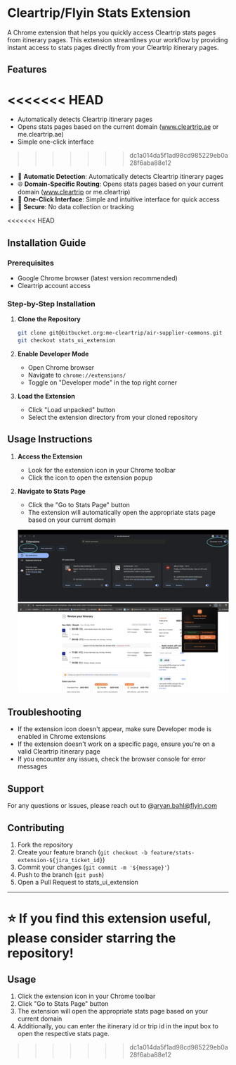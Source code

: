 # Cleartrip/Flyin Stats Extension

A Chrome extension that helps you quickly access Cleartrip stats pages from itinerary pages. This extension streamlines your workflow by providing instant access to stats pages directly from your Cleartrip itinerary pages.

## Features
<<<<<<< HEAD
=======
- Automatically detects Cleartrip itinerary pages
- Opens stats pages based on the current domain (www.cleartrip.ae or me.cleartrip.ae)
- Simple one-click interface
>>>>>>> dc1a014da5f1ad98cd985229eb0a28f6aba88e12

- 🚀 **Automatic Detection**: Automatically detects Cleartrip itinerary pages
- 🌐 **Domain-Specific Routing**: Opens stats pages based on your current domain (www.cleartrip or me.cleartrip)
- 🎯 **One-Click Interface**: Simple and intuitive interface for quick access
- 🔐 **Secure**: No data collection or tracking

<<<<<<< HEAD
## Installation Guide

### Prerequisites
- Google Chrome browser (latest version recommended)
- Cleartrip account access

### Step-by-Step Installation

1. **Clone the Repository**
   ```bash
   git clone git@bitbucket.org:me-cleartrip/air-supplier-commons.git
   git checkout stats_ui_extension
   ```

2. **Enable Developer Mode**
   - Open Chrome browser
   - Navigate to `chrome://extensions/`
   - Toggle on "Developer mode" in the top right corner

3. **Load the Extension**
   - Click "Load unpacked" button
   - Select the extension directory from your cloned repository

## Usage Instructions

1. **Access the Extension**
   - Look for the extension icon in your Chrome toolbar
   - Click the icon to open the extension popup

2. **Navigate to Stats Page**
   - Click the "Go to Stats Page" button
   - The extension will automatically open the appropriate stats page based on your current domain
   
   ![Example Usage](images/example.png)
   ![Example](images/pop-up.png)

## Troubleshooting

- If the extension icon doesn't appear, make sure Developer mode is enabled in Chrome extensions
- If the extension doesn't work on a specific page, ensure you're on a valid Cleartrip itinerary page
- If you encounter any issues, check the browser console for error messages

## Support

For any questions or issues, please reach out to  @aryan.bahl@flyin.com

## Contributing

1. Fork the repository
2. Create your feature branch (`git checkout -b feature/stats-extension-${jira_ticket_id}`)
3. Commit your changes (`git commit -m '${message}'`)
4. Push to the branch (`git push`)
5. Open a Pull Request to stats_ui_extension
---

⭐️ If you find this extension useful, please consider starring the repository!
=======
## Usage
1. Click the extension icon in your Chrome toolbar
2. Click "Go to Stats Page" button
3. The extension will open the appropriate stats page based on your current domain
4. Additionally, you can enter the itinerary id or trip id in the input box to open the respective stats page.
>>>>>>> dc1a014da5f1ad98cd985229eb0a28f6aba88e12
